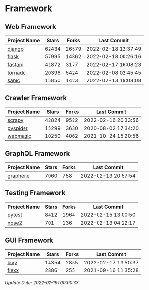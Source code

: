# Framework

## Web Framework
| Project Name | Stars | Forks | Last Commit |
| ------------ | ----- | ----- | ----------- |
| [django](https://github.com/django/django) | 62434 | 26579 | 2022-02-18 12:37:49 |
| [flask](https://github.com/pallets/flask) | 57995 | 14862 | 2022-02-18 00:26:16 |
| [fastapi](https://github.com/tiangolo/fastapi) | 41872 | 3177 | 2022-02-17 16:08:23 |
| [tornado](https://github.com/tornadoweb/tornado) | 20396 | 5424 | 2022-02-08 02:45:45 |
| [sanic](https://github.com/sanic-org/sanic) | 15850 | 1423 | 2022-02-13 19:08:08 |

## Crawler Framework
| Project Name | Stars | Forks | Last Commit |
| ------------ | ----- | ----- | ----------- |
| [scrapy](https://github.com/scrapy/scrapy) | 42824 | 9522 | 2022-02-16 20:33:56 |
| [pyspider](https://github.com/binux/pyspider) | 15299 | 3630 | 2020-08-02 17:34:20 |
| [webmagic](https://github.com/code4craft/webmagic) | 10250 | 4062 | 2021-10-24 15:20:56 |

## GraphQL Framework
| Project Name | Stars | Forks | Last Commit |
| ------------ | ----- | ----- | ----------- |
| [graphene](https://github.com/graphql-python/graphene) | 7060 | 758 | 2022-02-13 20:57:54 |

## Testing Framework
| Project Name | Stars | Forks | Last Commit |
| ------------ | ----- | ----- | ----------- |
| [pytest](https://github.com/pytest-dev/pytest) | 8412 | 1964 | 2022-02-15 13:00:50 |
| [nose2](https://github.com/nose-devs/nose2) | 701 | 136 | 2022-02-13 04:22:17 |

## GUI Framework
| Project Name | Stars | Forks | Last Commit |
| ------------ | ----- | ----- | ----------- |
| [kivy](https://github.com/kivy/kivy) | 14354 | 2855 | 2022-02-17 19:50:37 |
| [flexx](https://github.com/flexxui/flexx) | 2886 | 255 | 2021-09-16 11:35:28 |

*Update Date: 2022-02-19T00:00:33*